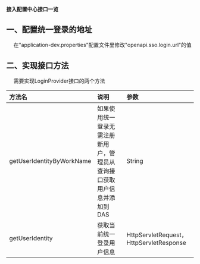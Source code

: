 #### 接入配置中心接口一览 


## 一、配置统一登录的地址

&nbsp;&nbsp;&nbsp;&nbsp; 在"application-dev.properties"配置文件里修改"openapi.sso.login.url"的值

## 二、实现接口方法
&nbsp;&nbsp;&nbsp;&nbsp; 需要实现LoginProvider接口的两个方法

|方法名|说明|参数|
|:-|:-|:-|
|getUserIdentityByWorkName|如果使用统一登录无需注册新用户，管理员从查询接口获取用户信息并添加到DAS|String|
|getUserIdentity|获取当前统一登录用户信息|HttpServletRequest， HttpServletResponse|

